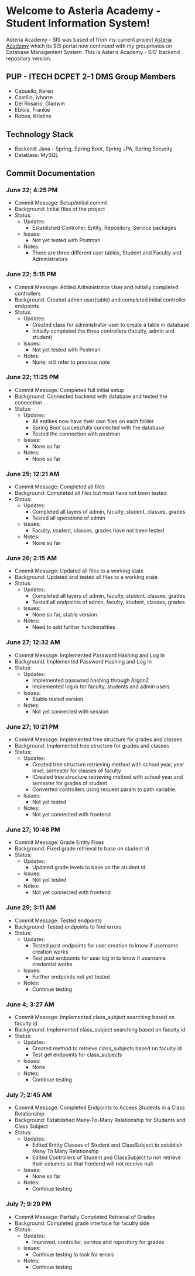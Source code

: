 # Welcome to Asteria Academy - Student Information System!
Asteria Academy - SIS was based of from my current project [Asteria Academy](https://github.com/gfdelrosario12/Asteria-Academy) which its SIS portal now continued with my groupmates on Database Management System. This is Asteria Academy - SIS' backend repository version. 

## PUP - ITECH DCPET 2-1 DMS Group Members
- Cabuello, Keren
- Castillo, Ivhorre
- Del Rosario, Gladwin
- Ebiola, Frankie
- Robea, Kristine

## Technology Stack
- Backend: Java - Spring, Spring Boot, Spring JPA, Spring Security
- Database: MySQL


## Commit Documentation

### June 22; 4:25 PM
- Commit Message: Setup/initial commit 
- Background: Initial files of the project
- Status:
    - Updates:
        - Established Controller, Entity, Repository, Service packages
    - Issues:
        - Not yet tested with Postman
    - Notes:
        - There are three different user tables, Student and Faculty and Administrators

### June 22; 5:15 PM
- Commit Message: Added Administrator User and initially completed controllers
- Background: Created admin user(table) and completed initial controller endpoints
- Status:
    - Updates:
        - Created class for administrator user to create a table in database
        - Initially completed the three controllers (faculty, admin and student)
    - Issues:
        - Not yet tested with Postman
    - Notes:
        - None; still refer to previous note

### June 22; 11:25 PM
- Commit Message: Completed full initial setup
- Background: Connected backend with database and tested the connection
- Status:
    - Updates:
        - All entities now have their own files on each folder
        - Spring Boot successfully connected with the database
        - Tested the connection with postman
    - Issues:
        - None so far
    - Notes:
        - None so far

### June 25; 12:21 AM
- Commit Message: Completed all files
- Background: Completed all files but most have not been tested
- Status:
    - Updates:
        - Completed all layers of admin, faculty, student, classes, grades
        - Tested all operations of admin
    - Issues:
        - Faculty, student, classes, grades have not been tested
    - Notes:
        - None so far

### June 26; 2:15 AM
- Commit Message: Updated all files to a working state
- Background: Updated and tested all files to a working state
- Status:
    - Updates:
        - Completed all layers of admin, faculty, student, classes, grades
        - Tested all endpoints of admin, faculty, student, classes, grades
    - Issues:
        - None so far, stable version
    - Notes:
        - Need to add further functionalities

### June 27; 12:32 AM
- Commit Message: Implemented Password Hashing and Log In
- Background: Implemented Password Hashing and Log In
- Status:
    - Updates:
        - Implemented password hashing through Argon2
        - Implemented log in for faculty, students and admin users
    - Issues:
        - Stable tested version
    - Notes:
        - Not yet connected with session

### June 27; 10:21 PM
- Commit Message: Implemented tree structure for grades and classes
- Background: Implemented tree structure for grades and classes
- Status:
    - Updates:
        - Created tree structure retrieving method with school year, year level, semester for classes of faculty
        - ICreated tree structure retrieving method with school year and semester for grades of student
        - Converted controllers using request param to path variable.
    - Issues:
        - Not yet tested
    - Notes:
        - Not yet connected with frontend

### June 27; 10:48 PM
- Commit Message: Grade Entity Fixes
- Background: Fixed grade retrieval to base on student id
- Status:
    - Updates:
        - Updated grade levels to base on the student id
    - Issues:
        - Not yet tested
    - Notes:
        - Not yet connected with frontend

### June 29; 3:11 AM
- Commit Message: Tested endpoints
- Background: Tested endpoints to find errors
- Status:
    - Updates:
        - Tested post endpoints for user creation to know if username creation works
        - Test post endpoints for user log in to know if username credential works
    - Issues:
        - Further endpoints not yet tested
    - Notes:
        - Continue testing
      
### June 4; 3:27 AM
- Commit Message: Implemented class_subject searching based on faculty id
- Background: Implemented class_subject searching based on faculty id
- Status:
    - Updates:
        - Created method to retrieve class_subjects based on faculty id
        - Test get endpoints for class_subjects
    - Issues:
        - None
    - Notes:
        - Continue testing

### July 7; 2:45 AM
- Commit Message: Completed Endpoints to Access Students in a Class Relationship
- Background: Established Many-To-Many Relationship for Students and Class Subject
- Status:
    - Updates:
        - Edited Entity Classes of Student and ClassSubject to establish Many To Many Relationship
        - Edited Controllers of Student and ClassSubject to not retrieve their columns so that frontend will not receive null.
    - Issues:
        - None so far
    - Notes:
        - Continue testing

### July 7; 9:29 PM
- Commit Message: Partially Completed Retrieval of Grades
- Background: Completed grade interface for faculty side
- Status:
    - Updates:
        - Improved, controller, service and repository for grades
    - Issues:
        - Continue testing to look for errors
    - Notes:
        - Continue testing